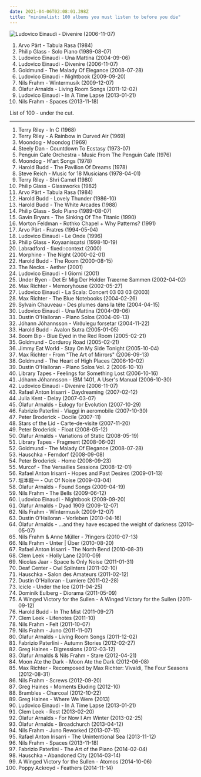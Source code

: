 ```yaml
---
date: 2021-04-06T02:08:01.398Z
title: "minimalist: 100 albums you must listen to before you die"
---
```

![Ludovico Einaudi - Divenire (2006-11-07)](http://coverartarchive.org/release/cbea7b36-3edb-392a-b703-f4d0b648deed/20544497982-500.jpg "Ludovico Einaudi - Divenire (2006-11-07)")
<ol class="albums">
<li data-cover="https://img.discogs.com/KD5bINrX2-SlZ4f6OAZdudfLfMg=/fit-in/600x592/filters:strip_icc():format(jpeg):mode_rgb():quality(90)/discogs-images/R-515050-1289489104.jpeg.jpg" data-tags="minimalism, minimalist" role="button">Arvo Pärt - Tabula Rasa (1984)</li>
<li data-cover="https://img.discogs.com/-GN-JQ2oRtEsLWjyv1fd_VXV5dw=/fit-in/600x946/filters:strip_icc():format(jpeg):mode_rgb():quality(90)/discogs-images/R-8846463-1469993526-8129.jpeg.jpg" data-tags="minimalism, piano, minimalist" role="button">Philip Glass - Solo Piano (1989-08-07)</li>
<li data-cover="http://coverartarchive.org/release/5fd13a50-7aee-4338-a1da-de7322a8602b/20520816503-500.jpg" data-tags="contemporary classical, modern classical, neoclassical, neo-classical, post-classical, minimalism, neo classical, minimalist" role="button">Ludovico Einaudi - Una Mattina (2004-09-06)</li>
<li data-cover="http://coverartarchive.org/release/cbea7b36-3edb-392a-b703-f4d0b648deed/20544497982-500.jpg" data-tags="piano, contemporary classical, neoclassical" role="button">Ludovico Einaudi - Divenire (2006-11-07)</li>
<li data-cover="http://coverartarchive.org/release/336b5981-acbf-4993-9138-a15fa2b533b0/4577888247-500.jpg" data-tags="neoclassical, post-classical, piano, contemporary classical, neo-classical, ambient, modern classical" role="button">Goldmund - The Malady Of Elegance (2008-07-28)</li>
<li data-cover="http://coverartarchive.org/release/a28745d2-8a22-4afc-a70f-1169139a3492/2366753811-500.jpg" data-tags="contemporary classical, neo-classical, neoclassical, modern classical, post-classical, neo classical" role="button">Ludovico Einaudi - Nightbook (2009-09-20)</li>
<li data-cover="http://coverartarchive.org/release/40180f9e-b9c1-4bc4-958c-1499bfa3d3ea/19110230455-500.jpg" data-tags="modern classical, contemporary classical, neoclassical, post-classical, neo-classical, piano" role="button">Nils Frahm - Wintermusik (2009-12-07)</li>
<li data-cover="http://coverartarchive.org/release/56a15cf2-a435-48c9-8fdc-642e24aff561/4237979092-500.jpg" data-tags="contemporary classical, neoclassical, post-classical, neo-classical, modern classical, piano" role="button">Ólafur Arnalds - Living Room Songs (2011-12-02)</li>
<li data-cover="https://img.discogs.com/NLIWdudGVJyhuSOfP5WVVkET5fQ=/fit-in/600x541/filters:strip_icc():format(jpeg):mode_rgb():quality(90)/discogs-images/R-4249992-1475383682-9814.jpeg.jpg" data-tags="contemporary classical, neoclassical, modern classical, neo-classical, post-classical, neo classical, postclassical, post classical, minimalism, minimalist" role="button">Ludovico Einaudi - In A Time Lapse (2013-01-21)</li>
<li data-cover="http://coverartarchive.org/release/18992f07-6b19-4d6f-8083-4e5204a153de/7220911774-500.jpg" data-tags="piano, contemporary classical, post-classical, modern classical, neo-classical, neoclassical, ambient, alternative, cinematic, melancholy, minimalism, melancholic, experimental-ambient, minimal ambient, minimalist, modern composition, piano ambient, contemporary piano, ambient piano, minimal piano" role="button">Nils Frahm - Spaces (2013-11-18)</li>
</ol>
List of 100 - under the cut.
<!-- more -->

_________________

<ol class="albums">
<li data-cover="https://img.discogs.com/pf8iKN0REnWdz19AiwuhuSLX2SE=/fit-in/600x588/filters:strip_icc():format(jpeg):mode_rgb():quality(90)/discogs-images/R-281938-1421011953-8014.jpeg.jpg" data-tags="minimalism" role="button">
Terry Riley - In C (1968)
</li>
<li data-cover="https://via.placeholder.com/450" data-tags="minimalism" role="button">
Terry Riley - A Rainbow in Curved Air (1969)
</li>
<li data-cover="https://img.discogs.com/zqibEwMsjab8q7Ph-C6zj_ufN94=/fit-in/500x500/filters:strip_icc():format(jpeg):mode_rgb():quality(90)/discogs-images/R-1078494-1190462193.jpeg.jpg" data-tags="minimalism" role="button">
Moondog - Moondog (1969)
</li>
<li data-cover="https://img.discogs.com/7idxMRMZmdYjVlxrITv-ynxh6yE=/fit-in/600x600/filters:strip_icc():format(jpeg):mode_rgb():quality(90)/discogs-images/R-10686817-1546367036-5135.jpeg.jpg" data-tags="70s" role="button">
Steely Dan - Countdown To Ecstasy (1973-07)
</li>
<li data-cover="http://coverartarchive.org/release/58484da2-44b0-3e58-b91d-9a3a5de90afa/20137032991-500.jpg" data-tags="jazz, instrumental, progressive rock, prog, acoustic, fusion, contemporary classical, humour, minimalist, fabulous, marianne velvart, jrcrichardson, duncan parsons, jrc richardson, marc catley, paleys watch" role="button">
Penguin Cafe Orchestra - Music From The Penguin Cafe (1976)
</li>
<li data-cover="https://img.discogs.com/z9Ky5DHdh8mDCx7kewGEcaQNE1I=/fit-in/600x605/filters:strip_icc():format(jpeg):mode_rgb():quality(90)/discogs-images/R-519447-1538785688-7163.jpeg.jpg" data-tags="chill, instrumental, experimental, lounge, outsider, avant garde, mellow, minimalism, minimalist, spine tingling, avant garde jazz, gammarec, freepurp1e, juma, honest one, etheric melodies, mind immersing" role="button">
Moondog - H'art Songs (1978)
</li>
<li data-cover="http://coverartarchive.org/release/9e3742f2-5591-3754-a1b1-6ccae9eeee01/6548227474-500.jpg" data-tags="ambient, contemporary classical, minimalism, piano, minimalist, neoclassical, post-classical, piano ambient, ambient piano" role="button">
Harold Budd - The Pavilion Of Dreams (1978)
</li>
<li data-cover="http://coverartarchive.org/release/d20a18df-c71f-484c-8d41-fdea1abb1f26/18584699933-500.jpg" data-tags="minimalism" role="button">
Steve Reich - Music for 18 Musicians (1978-04-01)
</li>
<li data-cover="http://coverartarchive.org/release/237d63dd-689c-4605-b457-4cc7aa506c4f/28788890081-500.jpg" data-tags="minimalist, psychedelic" role="button">
Terry Riley - Shri Camel (1980)
</li>
<li data-cover="http://coverartarchive.org/release/b1e46ce4-2afb-4da6-bb3b-d68bcd1772db/13466586364-500.jpg" data-tags="minimalism" role="button">
Philip Glass - Glassworks (1982)
</li>
<li data-cover="https://img.discogs.com/KD5bINrX2-SlZ4f6OAZdudfLfMg=/fit-in/600x592/filters:strip_icc():format(jpeg):mode_rgb():quality(90)/discogs-images/R-515050-1289489104.jpeg.jpg" data-tags="minimalism, minimalist" role="button">
Arvo Pärt - Tabula Rasa (1984)
</li>
<li data-cover="http://coverartarchive.org/release/f1da6792-3a6a-4e4c-97fc-fc2477b183ef/2906121265-500.jpg" data-tags="ambient, piano, contemporary classical, cinematic, melancholy, minimalism, melancholic, neoclassical, post-classical, piano ambient, contemporary piano, ambient piano" role="button">
Harold Budd - Lovely Thunder (1986-10)
</li>
<li data-cover="https://img.discogs.com/35V642sDGZxnMa2ii3ukGW3IytQ=/fit-in/600x602/filters:strip_icc():format(jpeg):mode_rgb():quality(90)/discogs-images/R-1421690-1478281595-2162.jpeg.jpg" data-tags="ambient" role="button">
Harold Budd - The White Arcades (1988)
</li>
<li data-cover="https://img.discogs.com/-GN-JQ2oRtEsLWjyv1fd_VXV5dw=/fit-in/600x946/filters:strip_icc():format(jpeg):mode_rgb():quality(90)/discogs-images/R-8846463-1469993526-8129.jpeg.jpg" data-tags="minimalism, piano, minimalist" role="button">
Philip Glass - Solo Piano (1989-08-07)
</li>
<li data-cover="http://coverartarchive.org/release/a2727624-4e33-4313-a7e8-3233b695b487/2709839852-500.jpg" data-tags="contemporary classical" role="button">
Gavin Bryars - The Sinking Of The Titanic (1990)
</li>
<li data-cover="http://coverartarchive.org/release/9a0e9aed-5aab-457c-bd8f-d3c5dafbaecf/15568336503-500.jpg" data-tags="minimalism" role="button">
Morton Feldman - Rothko Chapel + Why Patterns? (1991)
</li>
<li data-cover="http://coverartarchive.org/release/836b0d2e-65c7-474b-b047-8949938b8864/5882984071-500.jpg" data-tags="minimalism, minimalist" role="button">
Arvo Pärt - Fratres (1994-05-04)
</li>
<li data-cover="http://coverartarchive.org/release/55396529-5a29-4874-a472-073920d48ab7/2261895897-500.jpg" data-tags="contemporary classical, modern classical, neo-classical, neoclassical, post-classical, neo classical, post classical, postclassical" role="button">
Ludovico Einaudi - Le Onde (1996)
</li>
<li data-cover="http://coverartarchive.org/release/4384b7ba-b7ab-3ffe-96a0-409d9128ce02/5874879149-500.jpg" data-tags="soundtrack, minimalism" role="button">
Philip Glass - Koyaanisqatsi (1998-10-19)
</li>
<li data-cover="http://coverartarchive.org/release/7c6cd35a-a86e-4ad5-97e9-b36d568bf6a7/22386593905-500.jpg" data-tags="ambient" role="button">
Labradford - fixed::context (2000)
</li>
<li data-cover="https://img.discogs.com/eOIoN-rL9mXI3K_SgjWIWJU8-eA=/fit-in/600x599/filters:strip_icc():format(jpeg):mode_rgb():quality(90)/discogs-images/R-4091170-1371850697-1461.jpeg.jpg" data-tags="low rock, rock, blues, jazz" role="button">
Morphine - The Night (2000-02-01)
</li>
<li data-cover="http://coverartarchive.org/release/224114b2-161f-4c9e-a56f-c10a4af1b97f/16026434551-500.jpg" data-tags="ambient" role="button">
Harold Budd - The Room (2000-08-15)
</li>
<li data-cover="http://coverartarchive.org/release/a1485165-4dc3-4249-bbfe-ef728f3b7bb1/21138150518-500.jpg" data-tags="jazz, ambient, minimalist, over ten minutes" role="button">
The Necks - Aether (2001)
</li>
<li data-cover="http://coverartarchive.org/release/aa6ad077-6428-4d8f-a779-6ff7ef6b7f5b/7766810050-500.jpg" data-tags="piano" role="button">
Ludovico Einaudi - I Giorni (2001)
</li>
<li data-cover="https://img.discogs.com/vjoFP7533NvxoiqRLRF_M0EQMSM=/fit-in/450x406/filters:strip_icc():format(jpeg):mode_rgb():quality(90)/discogs-images/R-346802-1597440907-5385.jpeg.jpg" data-tags="post-rock, danish post-rock" role="button">
Under Byen - Det Er Mig Der Holder Træerne Sammen (2002-04-02)
</li>
<li data-cover="http://coverartarchive.org/release/e33c6e6c-d0cf-4c56-abe8-c37bfa649dd4/18075614007-500.jpg" data-tags="contemporary classical, post-classical, neoclassical, neo-classical, modern classical, postclassical" role="button">
Max Richter - Memoryhouse (2002-05-27)
</li>
<li data-cover="http://coverartarchive.org/release/8153b800-96b6-4244-9e70-6c39c6a4d09e/9286778739-500.jpg" data-tags="piano, contemporary classical" role="button">
Ludovico Einaudi - La Scala: Concert 03 03 03 (2003)
</li>
<li data-cover="http://coverartarchive.org/release/ea46398a-5501-45ec-a5f5-09a29d031f45/22058531098-500.jpg" data-tags="post-classical, contemporary classical, neoclassical, modern classical, neo-classical, piano, neo classical, postclassical, post classical" role="button">
Max Richter - The Blue Notebooks (2004-02-26)
</li>
<li data-cover="https://img.discogs.com/BhDZgJqMKQHpc3DJGYxa94zasLU=/fit-in/590x524/filters:strip_icc():format(jpeg):mode_rgb():quality(90)/discogs-images/R-315786-1203419548.jpeg.jpg" data-tags="contemporary classical, neoclassical, post-classical, neo-classical, modern classical, piano" role="button">
Sylvain Chauveau - Des plumes dans la tête (2004-04-15)
</li>
<li data-cover="http://coverartarchive.org/release/5fd13a50-7aee-4338-a1da-de7322a8602b/20520816503-500.jpg" data-tags="contemporary classical, modern classical, neoclassical, neo-classical, post-classical, minimalism, neo classical, minimalist" role="button">
Ludovico Einaudi - Una Mattina (2004-09-06)
</li>
<li data-cover="http://coverartarchive.org/release/b8f6d5b5-5049-4960-8a56-1a6a155e8501/6155056655-500.jpg" data-tags="piano, contemporary classical, neoclassical, post-classical, neo-classical, modern classical" role="button">
Dustin O'Halloran - Piano Solos (2004-09-13)
</li>
<li data-cover="http://coverartarchive.org/release/ac5674a3-6604-4987-b772-b7136a686a6f/3318719958-500.jpg" data-tags="ambient, contemporary classical" role="button">
Jóhann Jóhannsson - Virðulegu forsetar (2004-11-22)
</li>
<li data-cover="http://coverartarchive.org/release/5b771134-09fd-487a-8efe-8b893b54b91f/16023181865-500.jpg" data-tags="ambient, ambient piano, piano, contemporary classical" role="button">
Harold Budd - Avalon Sutra (2005-01-05)
</li>
<li data-cover="http://coverartarchive.org/release/d0d78ed8-d69a-4316-9496-d573b1181086/20129723679-500.jpg" data-tags="electronica, to discover, living room" role="button">
Boom Bip - Blue Eyed in the Red Room (2005-02-21)
</li>
<li data-cover="http://coverartarchive.org/release/426b3f5f-9aeb-4978-9b33-1699ff208be7/21277413638-500.jpg" data-tags="piano, ambient" role="button">
Goldmund - Corduroy Road (2005-02-21)
</li>
<li data-cover="http://coverartarchive.org/release/764259dd-e22a-4c5b-ad03-985ab47825ec/25421498189-500.jpg" data-tags="rock, alternative rock, jimmy eat world" role="button">
Jimmy Eat World - Stay On My Side Tonight (2005-10-04)
</li>
<li data-cover="http://coverartarchive.org/release/833eca57-040d-363e-ad0a-ced9218c7431/4842875365-500.jpg" data-tags="instrumental, ambient, piano, contemporary, cinematic, avant-garde, contemporary classical, avantgarde, melancholy, composer, minimalism, melancholic, modern classical, modern classic, minimalist, neoclassical, pianist, piano solo, contemporary instrumental, post-classical, piano ambient, solo piano, contemporary piano, ambient piano, piano space, piano quiet, serene piano" role="button">
Max Richter - From "The Art of Mirrors" (2006-09-13)
</li>
<li data-cover="http://coverartarchive.org/release/918093d4-dac0-4628-bc3a-8df809888f1d/16162021360-500.jpg" data-tags="modern classical, contemporary classical, minimalism, neo-classical, neoclassical, post-classical" role="button">
Goldmund - The Heart of High Places (2006-10-02)
</li>
<li data-cover="https://img.discogs.com/NvmRufaO2RAjrDAztOYOP4V7aso=/fit-in/600x550/filters:strip_icc():format(jpeg):mode_rgb():quality(90)/discogs-images/R-956459-1177242914.jpeg.jpg" data-tags="piano, contemporary classical, neoclassical, post-classical, neo-classical, modern classical" role="button">
Dustin O'Halloran - Piano Solos Vol. 2 (2006-10-10)
</li>
<li data-cover="http://coverartarchive.org/release/12e3273d-65f2-4360-bcb6-66e42af68a53/16162070879-500.jpg" data-tags="piano, contemporary classical, modern classical, neoclassical, post-classical, ambient, neo-classical" role="button">
Library Tapes - Feelings for Something Lost (2006-10-16)
</li>
<li data-cover="http://coverartarchive.org/release/31d17dcc-56ec-4955-9033-9218e5e7a56f/5416049354-500.jpg" data-tags="contemporary classical, modern classical, neoclassical, post-classical, ambient, piano, cinematic, melancholy, minimalism, melancholic, neo-classical, minimalist, piano ambient, contemporary piano, ambient piano" role="button">
Jóhann Jóhannsson - IBM 1401, A User's Manual (2006-10-30)
</li>
<li data-cover="http://coverartarchive.org/release/cbea7b36-3edb-392a-b703-f4d0b648deed/20544497982-500.jpg" data-tags="piano, contemporary classical, neoclassical" role="button">
Ludovico Einaudi - Divenire (2006-11-07)
</li>
<li data-cover="http://coverartarchive.org/release/6ea85243-fd4b-4296-96bf-dbde750811e9/18247539765-500.jpg" data-tags="contemporary classical, modern classical, neo-classical, neoclassical, post-classical, ambient" role="button">
Rafael Anton Irisarri - Daydreaming (2007-02-12)
</li>
<li data-cover="http://coverartarchive.org/release/4e075b0c-d474-468b-b9fc-a07b7d6f3896/16065695562-500.jpg" data-tags="cello, instrumental" role="button">
Julia Kent - Delay (2007-03-07)
</li>
<li data-cover="http://coverartarchive.org/release/7ed90c22-74e5-3a9b-a047-5f9bcbcb01bd/1485447652-500.jpg" data-tags="piano, contemporary classical, neoclassical, post-classical, ambient" role="button">
Ólafur Arnalds - Eulogy for Evolution (2007-10-29)
</li>
<li data-cover="https://img.discogs.com/KYEqn02LdGFfnMIKLYNyJHv0myY=/fit-in/600x600/filters:strip_icc():format(jpeg):mode_rgb():quality(90)/discogs-images/R-2382326-1280766630.jpeg.jpg" data-tags="piano" role="button">
Fabrizio Paterlini - Viaggi in aeromobile (2007-10-30)
</li>
<li data-cover="http://coverartarchive.org/release/be0d3350-c06e-4f65-b43e-35454398d9d6/17591709960-500.jpg" data-tags="piano, ambient" role="button">
Peter Broderick - Docile (2007-11)
</li>
<li data-cover="http://coverartarchive.org/release/07eb0a3f-02f2-4686-b946-cd738fdc4eef/14969454659-500.jpg" data-tags="ambient" role="button">
Stars of the Lid - Carte-de-visite (2007-11-20)
</li>
<li data-cover="https://img.discogs.com/5QEoSgdSfgTmNUNf6fXLXDH-kzk=/fit-in/600x596/filters:strip_icc():format(jpeg):mode_rgb():quality(90)/discogs-images/R-1331089-1210262425.jpeg.jpg" data-tags="contemporary classical, neoclassical, post-classical, piano, modern classical, neo-classical, neo classical" role="button">
Peter Broderick - Float (2008-05-12)
</li>
<li data-cover="http://coverartarchive.org/release/f7fda273-5504-47f0-a249-1d646ea3d517/5930060763-500.jpg" data-tags="neo-classical, contemporary classical, modern classical, neoclassical, post-classical, piano, neo classical, postclassical, post classical" role="button">
Ólafur Arnalds - Variations of Static (2008-05-19)
</li>
<li data-cover="http://coverartarchive.org/release/0ab3e83e-9828-4653-b15d-68364cfeb9f6/6687658194-500.jpg" data-tags="neoclassical, contemporary classical, post-classical, modern classical, piano, neo-classical" role="button">
Library Tapes - Fragment (2008-06-02)
</li>
<li data-cover="http://coverartarchive.org/release/336b5981-acbf-4993-9138-a15fa2b533b0/4577888247-500.jpg" data-tags="neoclassical, post-classical, piano, contemporary classical, neo-classical, ambient, modern classical" role="button">
Goldmund - The Malady Of Elegance (2008-07-28)
</li>
<li data-cover="http://coverartarchive.org/release/89b522b0-9e00-3d90-a068-182ad410c00b/1149714168-500.jpg" data-tags="contemporary classical, neoclassical, ambient, piano, modern classical, post-classical, contemporary piano" role="button">
Hauschka - Ferndorf (2008-09-08)
</li>
<li data-cover="https://img.discogs.com/PGPkW2-5DksDRPDt1kwbFo5gMHM=/fit-in/592x600/filters:strip_icc():format(jpeg):mode_rgb():quality(90)/discogs-images/R-1515642-1230909448.jpeg.jpg" data-tags="folk" role="button">
Peter Broderick - Home (2008-09-23)
</li>
<li data-cover="http://coverartarchive.org/release/d127ac52-bdae-45ed-94b4-b72e805e353f/13277500423-500.jpg" data-tags="electronic, classical, ambient, minimal, spooky, modern classical, minimalist" role="button">
Murcof - The Versailles Sessions (2008-12-01)
</li>
<li data-cover="https://img.discogs.com/_LkXXAh-Ksi9olkpHgJJwRLm-nM=/fit-in/600x590/filters:strip_icc():format(jpeg):mode_rgb():quality(90)/discogs-images/R-1625121-1270104219.jpeg.jpg" data-tags="ambient, modern classical, alternative, piano, cinematic, contemporary classical, melancholy, minimalism, melancholic, neo-classical, experimental-ambient, minimal ambient, minimalist, neoclassical, modern composition, post-classical, piano ambient, contemporary piano, ambient piano, minimal piano" role="button">
Rafael Anton Irisarri - Hopes and Past Desires (2009-01-13)
</li>
<li data-cover="http://coverartarchive.org/release/ea8e6869-5aa9-488c-a657-36c67572cdfd/21492315653-500.jpg" data-tags="alternative, ambient, piano, cinematic, contemporary classical, melancholy, minimalism, melancholic, modern classical, neo-classical, experimental-ambient, minimal ambient, minimalist, neoclassical, modern composition, post-classical, piano ambient, contemporary piano, ambient piano, minimal piano" role="button">
坂本龍一 - Out Of Noise (2009-03-04)
</li>
<li data-cover="http://coverartarchive.org/release/705de6f0-e4a1-4d0e-bef7-eeae4f5115b5/5930038642-500.jpg" data-tags="contemporary classical, modern classical, neoclassical, post-classical, neo-classical, piano, neo classical, postclassical, post classical" role="button">
Ólafur Arnalds - Found Songs (2009-04-19)
</li>
<li data-cover="http://coverartarchive.org/release/d1dc2a35-d7c3-3523-97c6-8e452d483b06/3629230950-500.jpg" data-tags="piano, contemporary classical, neoclassical, post-classical" role="button">
Nils Frahm - The Bells (2009-06-12)
</li>
<li data-cover="http://coverartarchive.org/release/a28745d2-8a22-4afc-a70f-1169139a3492/2366753811-500.jpg" data-tags="contemporary classical, neo-classical, neoclassical, modern classical, post-classical, neo classical" role="button">
Ludovico Einaudi - Nightbook (2009-09-20)
</li>
<li data-cover="http://coverartarchive.org/release/5d17dd09-d3bc-4e7d-94b2-54d524b76af4/9510361577-500.jpg" data-tags="contemporary classical, modern classical, neo-classical, neoclassical, post-classical, piano" role="button">
Ólafur Arnalds - Dyad 1909 (2009-12-07)
</li>
<li data-cover="http://coverartarchive.org/release/40180f9e-b9c1-4bc4-958c-1499bfa3d3ea/19110230455-500.jpg" data-tags="modern classical, contemporary classical, neoclassical, post-classical, neo-classical, piano" role="button">
Nils Frahm - Wintermusik (2009-12-07)
</li>
<li data-cover="http://coverartarchive.org/release/bd7758de-7ecc-417b-9cf9-ce41616144dd/5929835723-500.jpg" data-tags="contemporary classical, modern classical, neo-classical, neoclassical, post-classical, piano" role="button">
Dustin O'Halloran - Vorleben (2010-04-16)
</li>
<li data-cover="https://img.discogs.com/-0O4p9AqqjSpbkHhZotoEBz1Efg=/fit-in/600x561/filters:strip_icc():format(jpeg):mode_rgb():quality(90)/discogs-images/R-2267354-1458916937-8797.jpeg.jpg" data-tags="contemporary classical, neoclassical, modern classical, post-classical, neo-classical, piano" role="button">
Ólafur Arnalds - ...and they have escaped the weight of darkness (2010-05-07)
</li>
<li data-cover="https://img.discogs.com/EErTSBuKWQ3gubWED84owFjCzFE=/fit-in/317x316/filters:strip_icc():format(jpeg):mode_rgb():quality(90)/discogs-images/R-2355709-1279321276.jpeg.jpg" data-tags="neoclassical, post-classical, contemporary classical, ambient, melancholy, melancholic, contemporary piano, piano, cinematic, modern classical, neo-classical" role="button">
Nils Frahm & Anne Müller - 7fingers (2010-07-13)
</li>
<li data-cover="http://coverartarchive.org/release/d5552e1a-0449-46df-b9ed-5ed826b311cb/19291635041-500.jpg" data-tags="alternative, ambient, piano, cinematic, contemporary classical, melancholy, minimalism, melancholic, modern classical, neo-classical, experimental-ambient, minimal ambient, minimalist, neoclassical, modern composition, post-classical, piano ambient, contemporary piano, ambient piano, minimal piano" role="button">
Nils Frahm - Unter | Über (2010-08-20)
</li>
<li data-cover="http://coverartarchive.org/release/61103ca9-cdce-4c1d-9800-3bb352c8486c/18272741831-500.jpg" data-tags="contemporary classical, modern classical, neoclassical, post-classical, neo-classical, contemporary piano, ambient, piano, cinematic, melancholy, melancholic" role="button">
Rafael Anton Irisarri - The North Bend (2010-08-31)
</li>
<li data-cover="https://img.discogs.com/fE-yn03ucQeURpu-tbxOqffTxkQ=/fit-in/400x400/filters:strip_icc():format(jpeg):mode_rgb():quality(90)/discogs-images/R-2517690-1288361874.jpeg.jpg" data-tags="piano, contemporary classical, minimalism" role="button">
Clem Leek - Holly Lane (2010-09)
</li>
<li data-cover="http://coverartarchive.org/release/d2022e3f-c22f-45c9-a1ab-4b2094d65719/23945397989-500.jpg" data-tags="electronic, electronica, minimal" role="button">
Nicolas Jaar - Space Is Only Noise (2011-01-31)
</li>
<li data-cover="https://img.discogs.com/PLfFSlFLrj8RiIlsx1fPZDQTYSA=/fit-in/333x333/filters:strip_icc():format(jpeg):mode_rgb():quality(90)/discogs-images/R-2706608-1297389684.jpeg.jpg" data-tags="ambient" role="button">
Deaf Center - Owl Splinters (2011-02-10)
</li>
<li data-cover="http://coverartarchive.org/release/e4e99609-79c1-4eb8-829b-f5bb800075d7/4515124418-500.jpg" data-tags="alternative, ambient, piano, cinematic, contemporary classical, melancholy, minimalism, melancholic, modern classical, neo-classical, experimental-ambient, minimal ambient, minimalist, neoclassical, modern composition, post-classical, piano ambient, contemporary piano, ambient piano, minimal piano" role="button">
Hauschka - Salon des Amateurs (2011-02-12)
</li>
<li data-cover="http://coverartarchive.org/release/5a0e915f-a2bf-4bee-a085-feba37f906f5/5929827580-500.jpg" data-tags="neoclassical, contemporary classical, post-classical, modern classical, neo-classical, piano" role="button">
Dustin O'Halloran - Lumiere (2011-02-28)
</li>
<li data-cover="http://coverartarchive.org/release/52cbecd7-812c-44f1-b1e0-91c04d960930/2477325073-500.jpg" data-tags="dubstep, drum and bass, drum n bass, neurofunk, winter, drum & bass, minimalist, 2011 best albums" role="button">
Icicle - Under the Ice (2011-04-25)
</li>
<li data-cover="http://coverartarchive.org/release/5fb19fad-0399-4816-b623-3e80e014045e/4512061631-500.jpg" data-tags="electronic" role="button">
Dominik Eulberg - Diorama (2011-05-09)
</li>
<li data-cover="http://coverartarchive.org/release/566e2e7c-9cc6-41f9-864c-2bb65f540436/3979522473-500.jpg" data-tags="modern classical, contemporary classical, neoclassical, post-classical, neo-classical, piano, neo classical, postclassical, post classical" role="button">
A Winged Victory for the Sullen - A Winged Victory for the Sullen (2011-09-12)
</li>
<li data-cover="https://img.discogs.com/G2HX-s4LLwhSEV6SJ8F2NszvbQw=/fit-in/600x600/filters:strip_icc():format(jpeg):mode_rgb():quality(90)/discogs-images/R-3133691-1352857377-6864.jpeg.jpg" data-tags="ambient, piano, contemporary classical, neoclassical, post-classical, cinematic, melancholy, minimalism, melancholic, modern classical, minimalist, piano ambient, contemporary piano, ambient piano, neo-classical, alternative, experimental-ambient, minimal ambient, modern composition, minimal piano" role="button">
Harold Budd - In The Mist (2011-09-27)
</li>
<li data-cover="https://img.discogs.com/XGz9Vc-PF6vTLKgGgN_g1cc0ZiY=/fit-in/600x532/filters:strip_icc():format(jpeg):mode_rgb():quality(90)/discogs-images/R-3174469-1365210613-9560.jpeg.jpg" data-tags="ambient, contemporary classical, piano, cinematic, neoclassical, post-classical, melancholy, melancholic, modern classical, contemporary piano" role="button">
Clem Leek - Lifenotes (2011-10)
</li>
<li data-cover="http://coverartarchive.org/release/def95a4a-16c7-4c32-bd31-b947222e3be3/2750964464-500.jpg" data-tags="contemporary classical, neoclassical, post-classical, modern classical, neo-classical, piano" role="button">
Nils Frahm - Felt (2011-10-07)
</li>
<li data-cover="http://coverartarchive.org/release/bbf63b82-2dea-4f63-b443-da5249f68fdc/9104285498-500.jpg" data-tags="ambient, alternative, piano, cinematic, contemporary classical, melancholy, minimalism, electroacoustic, melancholic, modern classical, neo-classical, experimental-ambient, neo classical, minimal ambient, minimalist, neoclassical, electro-acoustic, modern composition, post-classical, piano ambient, contemporary piano, ambient piano, minimal piano" role="button">
Nils Frahm - Juno (2011-11-07)
</li>
<li data-cover="http://coverartarchive.org/release/56a15cf2-a435-48c9-8fdc-642e24aff561/4237979092-500.jpg" data-tags="contemporary classical, neoclassical, post-classical, neo-classical, modern classical, piano" role="button">
Ólafur Arnalds - Living Room Songs (2011-12-02)
</li>
<li data-cover="http://coverartarchive.org/release/29379b6a-1212-4b54-a848-dff5978f21cc/1947453626-500.jpg" data-tags="ambient, piano, contemporary classical, post-classical, cinematic, melancholy, melancholic, modern classical, neoclassical, contemporary piano" role="button">
Fabrizio Paterlini - Autumn Stories (2012-02-27)
</li>
<li data-cover="http://coverartarchive.org/release/209df9e5-23ea-4acd-875c-43f4b1372371/3358488097-500.jpg" data-tags="ambient, contemporary classical, modern classical, neoclassical, post-classical, piano, cinematic, melancholic, melancholy, neo-classical, contemporary piano" role="button">
Greg Haines - Digressions (2012-03-12)
</li>
<li data-cover="https://img.discogs.com/zb95u-b0O9Lwssw0v2mV6dD-C1w=/fit-in/500x500/filters:strip_icc():format(jpeg):mode_rgb():quality(90)/discogs-images/R-3553333-1355427825-3273.jpeg.jpg" data-tags="ambient, neo-classical" role="button">
Ólafur Arnalds & Nils Frahm - Stare (2012-04-21)
</li>
<li data-cover="http://coverartarchive.org/release/a32b1d1a-c2ff-4eb8-8a6e-305690d0f14e/6687591661-500.jpg" data-tags="ambient, piano, modern classical, cinematic, contemporary classical, minimalism, neoclassical, post-classical, piano ambient, contemporary piano, ambient piano" role="button">
Moon Ate the Dark - Moon Ate the Dark (2012-06-08)
</li>
<li data-cover="http://coverartarchive.org/release/79c3dd7e-01e0-414e-88f4-045d88bec4c1/20197407108-500.jpg" data-tags="contemporary classical" role="button">
Max Richter - Recomposed by Max Richter: Vivaldi, The Four Seasons (2012-08-31)
</li>
<li data-cover="https://img.discogs.com/jzn8NpXiPqWvdYqiPwB-tI6wN7o=/fit-in/600x592/filters:strip_icc():format(jpeg):mode_rgb():quality(90)/discogs-images/R-17365675-1613058960-1298.jpeg.jpg" data-tags="contemporary classical, neoclassical, post-classical, piano, modern classical, neo-classical" role="button">
Nils Frahm - Screws (2012-09-20)
</li>
<li data-cover="http://coverartarchive.org/release/07e545a5-e07a-4e80-843a-9cf96e5ad809/6675043726-500.jpg" data-tags="contemporary classical, neoclassical, post-classical, piano, neo-classical, modern classical" role="button">
Greg Haines - Moments Eluding (2012-10)
</li>
<li data-cover="http://coverartarchive.org/release/d7e1d79c-a6f9-4d2d-9632-886bcda2f2be/3358481969-500.jpg" data-tags="ambient, modern classical" role="button">
Brambles - Charcoal (2012-10-22)
</li>
<li data-cover="http://coverartarchive.org/release/924b97ce-b7ad-42ca-89da-b2fbbf71ab26/6372887693-500.jpg" data-tags="ambient, cinematic" role="button">
Greg Haines - Where We Were (2013)
</li>
<li data-cover="https://img.discogs.com/NLIWdudGVJyhuSOfP5WVVkET5fQ=/fit-in/600x541/filters:strip_icc():format(jpeg):mode_rgb():quality(90)/discogs-images/R-4249992-1475383682-9814.jpeg.jpg" data-tags="contemporary classical, neoclassical, modern classical, neo-classical, post-classical, neo classical, postclassical, post classical, minimalism, minimalist" role="button">
Ludovico Einaudi - In A Time Lapse (2013-01-21)
</li>
<li data-cover="http://coverartarchive.org/release/72d8365e-491d-4e5e-b20b-eb689cb34b88/21944987702-500.jpg" data-tags="ambient, alternative, piano, cinematic, contemporary classical, melancholy, minimalism, melancholic, modern classical, neo-classical, experimental-ambient, minimal ambient, minimalist, neoclassical, modern composition, post-classical, piano ambient, contemporary piano, ambient piano, minimal piano" role="button">
Clem Leek - Rest (2013-02-20)
</li>
<li data-cover="http://coverartarchive.org/release/c05a9fd9-d173-444e-a08a-65b65251a852/6168548089-500.jpg" data-tags="contemporary classical, neoclassical, post-classical, modern classical, neo-classical, piano, neo classical, postclassical, post classical" role="button">
Ólafur Arnalds - For Now I Am Winter (2013-02-25)
</li>
<li data-cover="http://coverartarchive.org/release/1b1341e7-aa5d-4567-a713-c6bec8d74149/5553546025-500.jpg" data-tags="contemporary classical, modern classical, neo-classical, neoclassical, post-classical, neo classical" role="button">
Ólafur Arnalds - Broadchurch (2013-04-12)
</li>
<li data-cover="http://coverartarchive.org/release/7e11ce0c-97cc-4fa7-82ee-ba6ca13cf54e/5758014693-500.jpg" data-tags="alternative, ambient, piano, cinematic, contemporary classical, melancholy, minimalism, electroacoustic, melancholic, modern classical, neo-classical, experimental-ambient, neo classical, minimal ambient, minimalist, neoclassical, electro-acoustic, modern composition, post-classical, piano ambient, contemporary piano, ambient piano, minimal piano" role="button">
Nils Frahm - Juno Reworked (2013-07-15)
</li>
<li data-cover="http://coverartarchive.org/release/c12dd7b6-e9ad-4772-a68e-d1d96ad7733c/11021432980-500.jpg" data-tags="contemporary classical, modern classical, neo-classical, neoclassical, post-classical, alternative, ambient, piano, cinematic, melancholy, minimalism, melancholic, experimental-ambient, minimal ambient, minimalist, modern composition, piano ambient, contemporary piano, ambient piano, minimal piano" role="button">
Rafael Anton Irisarri - The Unintentional Sea (2013-11-12)
</li>
<li data-cover="http://coverartarchive.org/release/18992f07-6b19-4d6f-8083-4e5204a153de/7220911774-500.jpg" data-tags="piano, contemporary classical, post-classical, modern classical, neo-classical, neoclassical, ambient, alternative, cinematic, melancholy, minimalism, melancholic, experimental-ambient, minimal ambient, minimalist, modern composition, piano ambient, contemporary piano, ambient piano, minimal piano" role="button">
Nils Frahm - Spaces (2013-11-18)
</li>
<li data-cover="http://coverartarchive.org/release/34ea3100-da02-4335-8c9b-b6a297485bd1/7793441167-500.jpg" data-tags="modern classical, contemporary classical, neo-classical, neoclassical, post-classical, piano" role="button">
Fabrizio Paterlini - The Art of the Piano (2014-02-04)
</li>
<li data-cover="https://img.discogs.com/akePNfJ0BNUeO7l-b7imEPel1fY=/fit-in/233x233/filters:strip_icc():format(jpeg):mode_rgb():quality(90)/discogs-images/R-5483576-1394541456-2251.jpeg.jpg" data-tags="alternative, ambient, piano, cinematic, contemporary classical, melancholy, minimalism, melancholic, modern classical, neo-classical, experimental-ambient, minimal ambient, minimalist, neoclassical, modern composition, post-classical, piano ambient, contemporary piano, ambient piano, minimal piano" role="button">
Hauschka - Abandoned City (2014-03-14)
</li>
<li data-cover="http://coverartarchive.org/release/25638566-eff3-4215-8930-0c262986c857/9101735659-500.jpg" data-tags="modern classical, contemporary classical, neo-classical, neoclassical, post-classical, neo classical, postclassical, post classical" role="button">
A Winged Victory for the Sullen - Atomos (2014-10-06)
</li>
<li data-cover="https://img.discogs.com/fjY_K1P_JLn5hMIeDb06O4dMdGs=/fit-in/550x550/filters:strip_icc():format(jpeg):mode_rgb():quality(90)/discogs-images/R-6390960-1418067568-4764.jpeg.jpg" data-tags="ambient, piano, contemporary classical, modern classical, neo-classical, neoclassical, post-classical, alternative, cinematic, melancholy, minimalism, melancholic, experimental-ambient, minimal ambient, minimalist, modern composition, piano ambient, contemporary piano, ambient piano, minimal piano" role="button">
Poppy Ackroyd - Feathers (2014-11-14)
</li>
</ol>